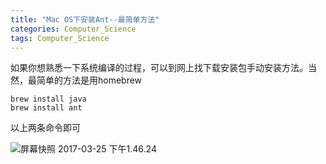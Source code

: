 ```yaml
---
title: "Mac OS下安装Ant--最简单方法"
categories: Computer_Science
tags: Computer_Science
---
```




如果你想熟悉一下系统编译的过程，可以到网上找下载安装包手动安装方法。当然，最简单的方法是用homebrew

```shell
brew install java
brew install ant
```

以上两条命令即可

![屏幕快照 2017-03-25 下午1.46.24](https://thumbnail0.baidupcs.com/thumbnail/7343106a04cbe8fb7e0ffd8f8e879359?fid=1126347302-250528-250534322781989&time=1490421600&rt=sh&sign=FDTAER-DCb740ccc5511e5e8fedcff06b081203-x8gsWLP13r9jdb5dlWrhdSZQiu0%3D&expires=8h&chkv=0&chkbd=0&chkpc=&dp-logid=1939028995448949513&dp-callid=0&size=c710_u400&quality=100)
